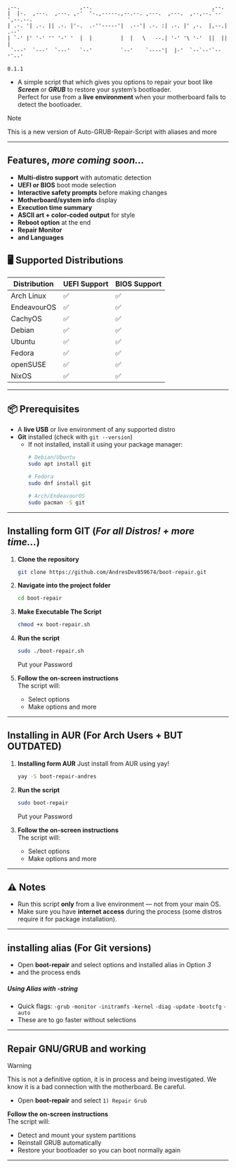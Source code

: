 ```
,--.                   ,--.                                      ,--.       
|  |-.  ,---.  ,---. ,-'  '-.,-----.,--.--. ,---.  ,---.  ,--,--.`--',--.--.
| .-. '| .-. || .-. |'-.  .-''-----'|  .--'| .-. :| .-. |' ,-.  |,--.|  .--'
| `-' |' '-' '' '-' '  |  |         |  |   \   --.| '-' '\ '-'  ||  ||  |   
 `---'  `---'  `---'   `--'         `--'    `----'|  |-'  `--`--'`--'`--'   
```

`0.1.1`

- A simple script that which gives you options to repair your boot like ***Screen*** or ***GRUB*** to restore your system’s bootloader.  
Perfect for use from a **live environment** when your motherboard fails to detect the bootloader.

> [!NOTE]
> This is a new version of Auto-GRUB-Repair-Script with aliases and more
>

---

## Features, ***more coming soon...***
- **Multi‑distro support** with automatic detection
- **UEFI or BIOS** boot mode selection
- **Interactive safety prompts** before making changes
- **Motherboard/system info** display
- **Execution time summary**
- **ASCII art + color‑coded output** for style
- **Reboot option** at the end
- **Repair Monitor**
- **and Languages**
  
## 🖥 Supported Distributions

| Distribution  | UEFI Support | BIOS Support |
|---------------|--------------|--------------|
| Arch Linux    | ✅           | ✅           |
| EndeavourOS   | ✅           | ✅           |
| CachyOS       | ✅           | ✅           |
| Debian        | ✅           | ✅           |
| Ubuntu        | ✅           | ✅           |
| Fedora        | ✅           | ✅           |
| openSUSE      | ✅           | ✅           |
| NixOS         | ✅           | ✅           |


---

## 📦 Prerequisites
- A **live USB** or live environment of any supported distro  
- **Git** installed (check with `git --version`)  
  - If not installed, install it using your package manager:  
    ```bash
    # Debian/Ubuntu
    sudo apt install git
    
    # Fedora
    sudo dnf install git
    
    # Arch/EndeavourOS
    sudo pacman -S git
    ```

---

## Installing form GIT (***For all Distros! + more time...***)

1. **Clone the repository**
    ```bash
    git clone https://github.com/AndresDev859674/boot-repair.git
    ```

2. **Navigate into the project folder**
    ```bash
    cd boot-repair
    ```

3. **Make Executable The Script**
    ```bash
    chmod +x boot-repair.sh
    ```

4. **Run the script**
    ```bash
    sudo ./boot-repair.sh
    ```
    Put your Password

4. **Follow the on-screen instructions**  
   The script will:
   - Select options
   - Make options and more

---


## Installing in AUR (For Arch Users + BUT OUTDATED)

1. **Installing form AUR**
   Just install from AUR using yay!
    ```bash
    yay -S boot-repair-andres
    ```

4. **Run the script**
    ```bash
    sudo boot-repair
    ```
    Put your Password

4. **Follow the on-screen instructions**  
   The script will:
   - Select options
   - Make options and more

---

## ⚠️ Notes
- Run this script **only** from a live environment — not from your main OS.  
- Make sure you have **internet access** during the process (some distros require it for package installation).  

---

## installing alias (For Git versions)
- Open **boot-repair** and select options and installed alias in Option *3*
- and the process ends

##### Using Alias with -string
- Quick flags: `-grub` `-monitor` `-initramfs` `-kernel` `-diag` `-update` `-bootcfg` `-auto`
- These are to go faster without selections
  
---

## Repair GNU/GRUB and working
> [!WARNING]
> This is not a definitive option, it is in process and being investigated. We know it is a bad connection with the motherboard. Be careful.
> 
- Open **boot-repair** and select
 `1) Repair Grub`

**Follow the on-screen instructions**  
   The script will:
   - Detect and mount your system partitions  
   - Reinstall GRUB automatically  
   - Restore your bootloader so you can boot normally again  
---
